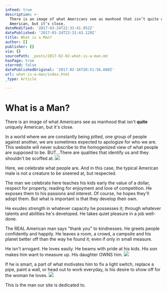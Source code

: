 ```yaml
---
inFeed: true
description: >-
  There is an image of what Americans see as manhood that isn’t quite uniquely
  American, but it’s close.
dateModified: '2017-03-24T22:31:41.952Z'
datePublished: '2017-03-24T22:31:43.129Z'
title: What is a Man?
author: []
publisher: {}
via: {}
sourcePath: _posts/2017-02-02-what-is-a-man.md
hasPage: true
starred: false
datePublishedOriginal: '2017-02-16T20:51:56.660Z'
url: what-is-a-man/index.html
_type: Article

---
```

# What is a Man?

There is an image of what Americans see as manhood that isn't **quite** uniquely American, but it's close.

In a world where we are constantly being pitted, one group of people against another, we are sometimes expected to apologize for who we are. This website will never subscribe to the homogenized view of what people are supposed to be. BUT...There are qualities that identify us and they shouldn't be scoffed at.
![](https://the-grid-user-content.s3-us-west-2.amazonaws.com/cda046e5-8625-475e-a4c9-6a82b5ba424e.jpg)

Here, we celebrate what people are. And in this case, the typical American male is not a creature to be sneered at, but respected.

The man we celebrate here teaches his kids early the value of a dollar, respect for property, reading for enjoyment and love of competition. He exposes them to his passions and interest. Of course, he hopes they'll adopt them. But what is important is that they develop their own.

He exudes strength in whatever capacity he possesses it; through whatever talents and abilities he's developed. He takes quiet pleasure in a job well-done.

The REAL American man says "thank you" to kindnesses. He greets people confidently and happily. He leaves a room, a crowd, a campsite and his planet better off than the way he found it; even if only in small measure.

He isn't arrogant. He loves easily. He beams with pride at his kids. His son makes him want to measure up. His daughter OWNS him.
![](https://the-grid-user-content.s3-us-west-2.amazonaws.com/aec9e9a1-246f-48e3-b12a-a23b001c8879.jpg)

If he is smart, a part of what motivates him to fix a light switch, replace a pipe, paint a wall, or head out to work everyday, is his desire to show off for the woman he loves.
![](https://the-grid-user-content.s3-us-west-2.amazonaws.com/9dcb3c7c-752a-4a15-bf93-b729bc7b8a2f.jpg)

This is the man our site is dedicated to.